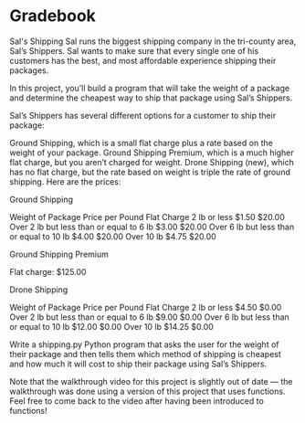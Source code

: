 # Gradebook
Sal's Shipping
Sal runs the biggest shipping company in the tri-county area, Sal’s Shippers. Sal wants to make sure that every single one of his customers has the best, and most affordable experience shipping their packages.

In this project, you’ll build a program that will take the weight of a package and determine the cheapest way to ship that package using Sal’s Shippers.

Sal’s Shippers has several different options for a customer to ship their package:

Ground Shipping, which is a small flat charge plus a rate based on the weight of your package.
Ground Shipping Premium, which is a much higher flat charge, but you aren’t charged for weight.
Drone Shipping (new), which has no flat charge, but the rate based on weight is triple the rate of ground shipping.
Here are the prices:

Ground Shipping

Weight of Package	Price per Pound	Flat Charge
2 lb or less	$1.50	$20.00
Over 2 lb but less than or equal to 6 lb	$3.00	$20.00
Over 6 lb but less than or equal to 10 lb	$4.00	$20.00
Over 10 lb	$4.75	$20.00

Ground Shipping Premium

Flat charge: $125.00

Drone Shipping

Weight of Package	Price per Pound	Flat Charge
2 lb or less	$4.50	$0.00
Over 2 lb but less than or equal to 6 lb	$9.00	$0.00
Over 6 lb but less than or equal to 10 lb	$12.00	$0.00
Over 10 lb	$14.25	$0.00

Write a shipping.py Python program that asks the user for the weight of their package and then tells them which method of shipping is cheapest and how much it will cost to ship their package using Sal’s Shippers.

Note that the walkthrough video for this project is slightly out of date — the walkthrough was done using a version of this project that uses functions. Feel free to come back to the video after having been introduced to functions!
